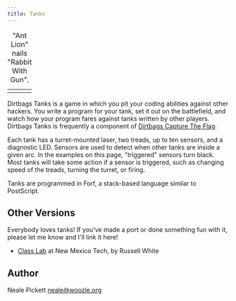 ```yaml
---
title: Tanks
---
```


<table class="figure">
  <caption>"Ant Lion" nails "Rabbit With Gun".</caption>
  <tr><td>
    <canvas id="antlion"></canvas>
    <script type="application/javascript" src="tanks.js"></script>
    <script type="application/javascript">
      antlion = [[300, 150, 50],[["#808080",[[50, 0.00, 0.00, 1],[70, 0.00, 0.87, 0],]], ["#ff8844",[[50, 0.00, 0.09, 1],[100, 4.68, 3.09, 1],[100, 1.61, 3.11, 1],[60, 0.00, 2.09, 0],[60, 2.09, 2.09, 0],[60, 4.19, 2.09, 0],[100, 0.00, 0.09, 1],]],],[[[75,75,5.78,2.71,0,0], [225,75,3.28,1.95,0,0],], [[77,73,5.78,3.02,0,0], [225,75,3.28,2.06,0,0],], [[81,71,5.78,3.14,0,0], [225,75,3.28,2.16,0,0],], [[87,68,5.78,3.14,0,0], [225,75,3.28,2.25,0,0],], [[93,64,5.78,3.14,0,0], [225,75,3.28,2.34,0,0],], [[99,61,5.78,3.14,0,0], [225,75,3.28,2.44,0,0],], [[105,57,5.78,3.14,0,0], [225,75,3.28,2.53,0,0],], [[112,54,5.78,3.14,0,0], [225,75,3.28,2.62,0,0],], [[118,51,5.78,3.14,0,0], [225,75,3.28,2.71,0,0],], [[124,47,5.78,3.14,0,0], [225,75,3.28,2.79,0,2],], [[130,44,5.78,3.14,0,0], [225,75,3.28,2.48,0,2],], [[136,40,5.78,3.14,0,0], [225,75,3.28,2.16,0,2],], [[142,37,5.78,3.14,0,0], [225,75,3.28,1.85,0,2],], [[148,34,5.78,3.14,0,0], [225,75,3.28,1.54,0,2],], [[154,30,5.78,3.14,0,0], [225,75,3.28,1.22,0,2],], [[160,28,5.90,3.14,0,0], [225,75,3.28,0.91,0,2],], [[167,25,5.90,3.14,0,0], [225,75,3.28,0.59,0,70],], [[173,23,5.90,3.14,0,0], [225,75,3.28,0.28,0,4],], [[180,20,5.90,3.14,0,0], [225,75,3.28,0.59,0,68],], [[186,17,5.90,3.14,0,0], [225,75,3.28,0.28,0,4],], [[193,15,5.90,3.14,0,0], [225,75,3.28,0.59,0,4],], [[199,12,5.90,3.14,0,0], [225,75,3.28,0.91,0,92],], [[206,10,5.90,3.14,0,0], [222,74,3.24,0.59,0,20],], [[212,7,5.90,3.14,0,0], [218,74,3.15,0.91,0,20],], [[218,4,5.78,3.14,0,0], [212,75,2.96,1.22,0,4],], [[224,1,5.78,3.14,0,0], [208,77,2.77,1.54,0,2],], [[230,147,5.78,3.14,0,0], [207,78,2.65,1.22,0,2],], [[236,144,5.78,3.14,0,0], [207,78,2.65,0.91,0,2],], [[242,140,5.78,3.14,0,0], [207,78,2.65,0.59,0,2],], [[248,137,5.78,3.14,0,0], [207,78,2.65,0.28,0,2],], [[254,134,5.78,3.14,0,0], [207,78,2.65,-0.03,0,2],], [[260,130,5.78,3.14,0,0], [207,78,2.65,-0.35,0,2],], [[267,127,5.78,3.14,0,0], [207,78,2.65,-0.66,0,2],], [[273,123,5.78,3.14,0,0], [207,78,2.65,-0.98,0,2],], [[279,120,5.78,3.14,0,0], [207,78,2.65,-1.29,0,2],], [[285,117,5.78,3.14,0,0], [207,78,2.65,-1.61,0,2],], [[291,113,5.78,3.14,0,0], [207,78,2.65,-1.92,0,2],], [[297,110,5.78,3.14,0,0], [207,78,2.65,-2.23,0,66],], [[3,106,5.78,3.14,0,0], [207,78,2.65,-1.92,0,2],], [[9,103,5.78,3.14,0,0], [207,78,2.65,-2.23,0,2],], [[16,100,5.78,3.14,0,0], [207,78,2.65,-2.55,0,0],], [[22,96,5.78,3.14,0,0], [207,78,2.65,-2.44,0,0],], [[28,93,5.78,3.14,0,0], [207,78,2.65,-2.32,0,0],], [[34,90,5.78,3.14,0,0], [207,78,2.65,-2.20,0,0],], [[40,86,5.78,3.14,0,0], [207,78,2.65,-2.08,0,0],], [[46,84,5.90,3.14,0,0], [207,78,2.65,-1.95,0,0],], [[52,81,5.90,3.14,0,0], [207,78,2.65,-1.85,0,0],], [[59,79,5.90,3.14,0,0], [207,78,2.65,-1.75,0,0],], [[65,76,5.90,3.14,0,0], [207,78,2.65,-1.64,0,0],], [[72,73,5.90,3.14,0,0], [207,78,2.65,-1.54,0,0],], [[78,71,5.90,3.14,0,0], [207,78,2.65,-1.43,0,0],], [[85,68,5.90,3.14,0,0], [207,78,2.65,-1.33,0,0],], [[91,66,5.90,3.14,0,0], [207,78,2.65,-1.20,0,0],], [[98,63,5.90,3.14,0,0], [207,78,2.65,-1.08,0,0],], [[104,60,5.90,3.14,0,0], [207,78,2.65,-0.96,0,4],], [[111,58,5.90,3.14,0,0], [207,78,2.65,-0.65,0,4],], [[117,56,6.03,3.14,0,0], [207,78,2.65,-0.33,0,4],], [[124,54,6.03,3.14,0,0], [207,78,2.65,-0.02,0,4],], [[130,53,6.03,3.14,0,0], [207,78,2.65,0.30,0,4],], [[137,51,6.03,3.14,0,0], [207,78,2.65,0.61,0,4],], [[144,49,6.03,3.14,0,0], [207,78,2.65,0.93,0,70],], [[151,47,6.03,3.14,0,0], [207,78,2.65,0.61,0,28],], [[157,45,6.03,3.14,0,0], [205,79,2.65,0.93,0,28],], [0, [201,81,2.56,1.24,1,85],],]];
      start("antlion", antlion);
    </script>
  </td></tr>
</table>

Dirtbags Tanks is a game in which you pit your coding abilities
against other hackers.  You write a program for your tank, set it out
on the battlefield, and watch how your program fares against tanks
written by other players.  Dirtbags Tanks is frequently a component of
[Dirtbags Capture The Flag](/ctf/).

Each tank has a turret-mounted laser, two treads, up to ten sensors,
and a diagnostic LED.  Sensors are used to detect when other tanks are
inside a given arc.  In the examples on this page, "triggered" sensors
turn black.  Most tanks will take some action if a sensor is
triggered, such as changing speed of the treads, turning the turret,
or firing.

Tanks are programmed in Forf, a stack-based language similar to
PostScript.


Other Versions
--------------

Everybody loves tanks!
If you've made a port or done something fun with it,
please let me know and I'll link it here!

* [Class Lab](https://github.com/Arctem/nmt_python_labs/tree/master/labs/project) at New Mexico Tech, by Russell White


Author
------

Neale Pickett <neale@woozle.org>
